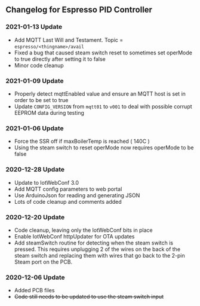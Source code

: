 ## Changelog for Espresso PID Controller


### 2021-01-13 Update
* Add MQTT Last Will and Testament. Topic = `espresso/<thingname>/avail` 
* Fixed a bug that caused steam switch reset to sometimes set operMode to true directly after setting it to false
* Minor code cleanup

### 2021-01-09 Update
* Properly detect mqttEnabled value and ensure an MQTT host is set in order to be set to true
* Update `CONFIG_VERSION` from `mqtt01` to `v001` to deal with possible corrupt EEPROM data during testing

### 2021-01-06 Update
* Force the SSR off if maxBoilerTemp is reached ( 140C )
* Using the steam switch to reset operMode now requires operMode to be false

### 2020-12-28 Update
* Update to IotWebConf 3.0
* Add MQTT config parameters to web portal
* Use ArduinoJson for reading and generating JSON
* Lots of code cleanup and comments added

### 2020-12-20 Update
* Code cleanup, leaving only the IotWebConf bits in place
* Enable IotWebConf httpUpdater for OTA updates
* Add steamSwitch routine for detecting when the steam switch is pressed. This requires unplugging 2 of the wires on the back of the steam switch and replacing them with wires that go back to the 2-pin Steam port on the PCB.

### 2020-12-06 Update
* Added PCB files
* ~~Code still needs to be updated to use the steam switch input~~